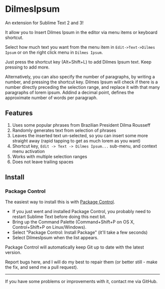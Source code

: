 # DilmesIpsum

An extension for Sublime Text 2 and 3!

It allow you to Insert Dilmes Ipsum in the editor via menu items or keyboard shortcut.

Select how much text you want from the menu item in `Edit->Text->Dilmes Ipsum` or on the right click menu in `Dilmes Ipsum`.

Just press the shortcut key (Alt+Shift+L) to add Dilmes Ipsum text. Keep pressing to add more.

Alternatively, you can also specify the number of paragraphs, by writing a number, and pressing the shortcut key. Dilmes Ipsum will check if there is a number directly preceding the selection range, and replace it with that many paragraphs of lorem ipsum. Addind a decimal point, defines the approximate number of words per paragraph.

## Features

1. Uses some popular phrases from Brazilian President Dilma Rousseff
2. Randomly generates text from selection of phrases
3. Leaves the inserted text un-selected, so you can insert some more straight away (rapid tapping to get as much lorem as you want)
4. Shortcut key, `Edit -> Text -> Dilmes Ipsum...` sub-menu, and context menu activation
5. Works with multiple selection ranges
6. Does not leave trailing spaces

## Install

### Package Control

The easiest way to install this is with [Package Control](http://wbond.net/sublime\_packages/package\_control).

 * If you just went and installed Package Control, you probably need to restart Sublime Text before doing this next bit.
 * Bring up the Command Palette (Command+Shift+P on OS X, Control+Shift+P on Linux/Windows).
 * Select "Package Control: Install Package" (it'll take a few seconds)
 * Select DilmesIpsum when the list appears.

Package Control will automatically keep Git up to date with the latest version.

Report bugs here, and I will do my best to repair them (or better still - make the fix, and send me a pull request).

---

If you have some problems or improvements with it, contact me via GitHub.
